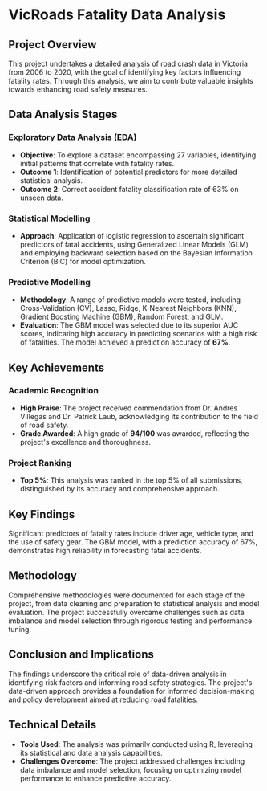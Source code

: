 # VicRoads Fatality Data Analysis

## Project Overview

This project undertakes a detailed analysis of road crash data in Victoria from 2006 to 2020, with the goal of identifying key factors influencing fatality rates. Through this analysis, we aim to contribute valuable insights towards enhancing road safety measures.

## Data Analysis Stages

### Exploratory Data Analysis (EDA)

- **Objective**: To explore a dataset encompassing 27 variables, identifying initial patterns that correlate with fatality rates.
- **Outcome 1**: Identification of potential predictors for more detailed statistical analysis.
- **Outcome 2**: Correct accident fatality classification rate of 63% on unseen data. 

### Statistical Modelling

- **Approach**: Application of logistic regression to ascertain significant predictors of fatal accidents, using Generalized Linear Models (GLM) and employing backward selection based on the Bayesian Information Criterion (BIC) for model optimization.

### Predictive Modelling

- **Methodology**: A range of predictive models were tested, including Cross-Validation (CV), Lasso, Ridge, K-Nearest Neighbors (KNN), Gradient Boosting Machine (GBM), Random Forest, and GLM.
- **Evaluation**: The GBM model was selected due to its superior AUC scores, indicating high accuracy in predicting scenarios with a high risk of fatalities. The model achieved a prediction accuracy of **67%**.

## Key Achievements

### Academic Recognition

- **High Praise**: The project received commendation from Dr. Andres Villegas and Dr. Patrick Laub, acknowledging its contribution to the field of road safety.
- **Grade Awarded**: A high grade of **94/100** was awarded, reflecting the project's excellence and thoroughness.

### Project Ranking

- **Top 5%**: This analysis was ranked in the top 5% of all submissions, distinguished by its accuracy and comprehensive approach.

## Key Findings

Significant predictors of fatality rates include driver age, vehicle type, and the use of safety gear. The GBM model, with a prediction accuracy of 67%, demonstrates high reliability in forecasting fatal accidents.

## Methodology

Comprehensive methodologies were documented for each stage of the project, from data cleaning and preparation to statistical analysis and model evaluation. The project successfully overcame challenges such as data imbalance and model selection through rigorous testing and performance tuning.

## Conclusion and Implications

The findings underscore the critical role of data-driven analysis in identifying risk factors and informing road safety strategies. The project's data-driven approach provides a foundation for informed decision-making and policy development aimed at reducing road fatalities.

## Technical Details

- **Tools Used**: The analysis was primarily conducted using R, leveraging its statistical and data analysis capabilities.
- **Challenges Overcome**: The project addressed challenges including data imbalance and model selection, focusing on optimizing model performance to enhance predictive accuracy.
